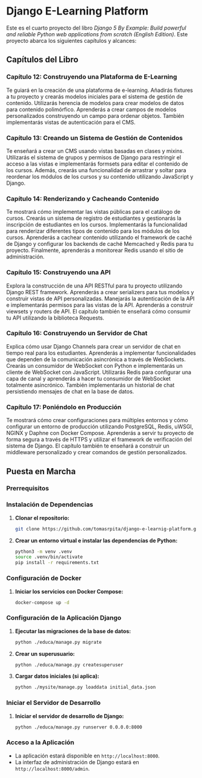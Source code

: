 # Django E-Learning Platform

Este es el cuarto proyecto del libro *Django 5 By Example: Build powerful and reliable Python web applications from scratch (English Edition)*. Este proyecto abarca los siguientes capítulos y alcances:

## Capítulos del Libro

### Capítulo 12: Construyendo una Plataforma de E-Learning
Te guiará en la creación de una plataforma de e-learning. Añadirás fixtures a tu proyecto y crearás modelos iniciales para el sistema de gestión de contenido. Utilizarás herencia de modelos para crear modelos de datos para contenido polimórfico. Aprenderás a crear campos de modelos personalizados construyendo un campo para ordenar objetos. También implementarás vistas de autenticación para el CMS.

### Capítulo 13: Creando un Sistema de Gestión de Contenidos
Te enseñará a crear un CMS usando vistas basadas en clases y mixins. Utilizarás el sistema de grupos y permisos de Django para restringir el acceso a las vistas e implementarás formsets para editar el contenido de los cursos. Además, crearás una funcionalidad de arrastrar y soltar para reordenar los módulos de los cursos y su contenido utilizando JavaScript y Django.

### Capítulo 14: Renderizando y Cacheando Contenido
Te mostrará cómo implementar las vistas públicas para el catálogo de cursos. Crearás un sistema de registro de estudiantes y gestionarás la inscripción de estudiantes en los cursos. Implementarás la funcionalidad para renderizar diferentes tipos de contenido para los módulos de los cursos. Aprenderás a cachear contenido utilizando el framework de caché de Django y configurar los backends de caché Memcached y Redis para tu proyecto. Finalmente, aprenderás a monitorear Redis usando el sitio de administración.

### Capítulo 15: Construyendo una API
Explora la construcción de una API RESTful para tu proyecto utilizando Django REST framework. Aprenderás a crear serializers para tus modelos y construir vistas de API personalizadas. Manejarás la autenticación de la API e implementarás permisos para las vistas de la API. Aprenderás a construir viewsets y routers de API. El capítulo también te enseñará cómo consumir tu API utilizando la biblioteca Requests.

### Capítulo 16: Construyendo un Servidor de Chat
Explica cómo usar Django Channels para crear un servidor de chat en tiempo real para los estudiantes. Aprenderás a implementar funcionalidades que dependen de la comunicación asincrónica a través de WebSockets. Crearás un consumidor de WebSocket con Python e implementarás un cliente de WebSocket con JavaScript. Utilizarás Redis para configurar una capa de canal y aprenderás a hacer tu consumidor de WebSocket totalmente asincrónico. También implementarás un historial de chat persistiendo mensajes de chat en la base de datos.

### Capítulo 17: Poniéndolo en Producción
Te mostrará cómo crear configuraciones para múltiples entornos y cómo configurar un entorno de producción utilizando PostgreSQL, Redis, uWSGI, NGINX y Daphne con Docker Compose. Aprenderás a servir tu proyecto de forma segura a través de HTTPS y utilizar el framework de verificación del sistema de Django. El capítulo también te enseñará a construir un middleware personalizado y crear comandos de gestión personalizados.

## Puesta en Marcha

### Prerrequisitos

### Instalación de Dependencias

1. **Clonar el repositorio:**

    ```sh
    git clone https://github.com/tomasrpita/django-e-learnig-platform.git
    
    ```

2. **Crear un entorno virtual e instalar las dependencias de Python:**

    ```sh
    python3 -m venv .venv
    source .venv/bin/activate
    pip install -r requirements.txt
    ```

### Configuración de Docker

1. **Iniciar los servicios con Docker Compose:**

    ```sh
    docker-compose up -d
    ```

### Configuración de la Aplicación Django

1. **Ejecutar las migraciones de la base de datos:**

    ```sh
    python ./educa/manage.py migrate
    ```

2. **Crear un superusuario:**

    ```sh
    python ./educa/manage.py createsuperuser
    ```

3. **Cargar datos iniciales (si aplica):**

    ```sh
    python ./mysite/manage.py loaddata initial_data.json
    ```

### Iniciar el Servidor de Desarrollo

1. **Iniciar el servidor de desarrollo de Django:**

    ```sh
    python ./educa/manage.py runserver 0.0.0.0:8000
    ```

### Acceso a la Aplicación

- La aplicación estará disponible en `http://localhost:8000`.
- La interfaz de administración de Django estará en `http://localhost:8000/admin`.
